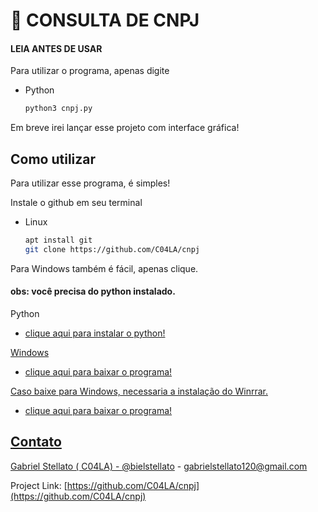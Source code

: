 
# 🔎 CONSULTA DE CNPJ
#### LEIA ANTES DE USAR 

Para utilizar o programa, apenas digite 
* Python
  ```sh
  python3 cnpj.py 

  ```

Em breve irei lançar esse projeto com interface gráfica!

## Como utilizar
Para utilizar esse programa, é simples! 

Instale o github em seu terminal

* Linux 
  ```sh
  apt install git
  git clone https://github.com/C04LA/cnpj

  ```
  
Para Windows também é fácil, apenas clique. 
#### obs: você precisa do python instalado. 

   
Python 
* <a href="https://www.python.org/downloads"> clique aqui para instalar o python!
 
Windows
* <a href="https://github.com/C04LA/cnpj/archive/refs/heads/main.zip" > clique aqui para baixar o programa!

Caso baixe para Windows, necessaria a instalação do Winrrar. 
* <a href="https://www.win-rar.com/fileadmin/winrar-versions/winrar/winrar-x64-623br.exe" > clique aqui para baixar o programa!

## Contato

Gabriel Stellato ( C04LA)  - [@bielstellato](https://instagram.com/bielstellato) - gabrielstellato120@gmail.com

Project Link: [https://github.com/C04LA/cnpj](https://github.com/C04LA/cnpj)
